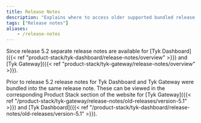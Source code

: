 ```yaml
---
title: Release Notes
description: "Explains where to access older supported bundled release notes for Tyk Dashboard and Tyk Gateway"
tags: ["Release notes"]
aliases:
    - /release-notes
---
```

Since release 5.2 separate release notes are available for [Tyk Dashboard]({{< ref "product-stack/tyk-dashboard/release-notes/overview" >}}) and [Tyk Gateway]({{< ref "product-stack/tyk-gateway/release-notes/overview" >}}).

Prior to release 5.2 release notes for Tyk Dashboard and Tyk Gateway were bundled into the same release note. These can be viewed in the corresponding Product Stack section of the website for [Tyk Gateway]({{< ref "/product-stack/tyk-gateway/release-notes/old-releases/version-5.1" >}}) and [Tyk Dashboard]({{< ref "/product-stack/tyk-dashboard/release-notes/old-releases/version-5.1" >}}).
